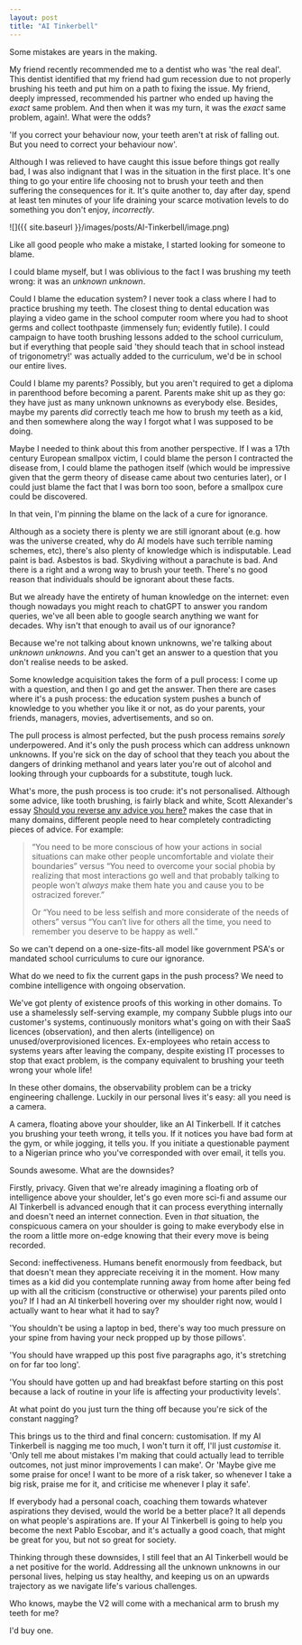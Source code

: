 ```yaml
---
layout: post
title: "AI Tinkerbell"
---
```


Some mistakes are years in the making.

My friend recently recommended me to a dentist who was 'the real deal'. This dentist identified that my friend had gum recession due to not properly brushing his teeth and put him on a path to fixing the issue. My friend, deeply impressed, recommended his partner who ended up having the _exact_ same problem. And then when it was my turn, it was the _exact_ same problem, again!. What were the odds?

'If you correct your behaviour now, your teeth aren't at risk of falling out. But you need to correct your behaviour now'.

Although I was relieved to have caught this issue before things got really bad, I was also indignant that I was in the situation in the first place. It's one thing to go your entire life choosing not to brush your teeth and then suffering the consequences for it. It's quite another to, day after day, spend at least ten minutes of your life draining your scarce motivation levels to do something you don't enjoy, _incorrectly_.

![]({{ site.baseurl }}/images/posts/AI-Tinkerbell/image.png)

Like all good people who make a mistake, I started looking for someone to blame.

I could blame myself, but I was oblivious to the fact I was brushing my teeth wrong: it was an _unknown unknown_.

Could I blame the education system? I never took a class where I had to practice brushing my teeth. The closest thing to dental education was playing a video game in the school computer room where you had to shoot germs and collect toothpaste (immensely fun; evidently futile). I could campaign to have tooth brushing lessons added to the school curriculum, but if everything that people said 'they should teach that in school instead of trigonometry!' was actually added to the curriculum, we'd be in school our entire lives.

Could I blame my parents? Possibly, but you aren't required to get a diploma in parenthood before becoming a parent. Parents make shit up as they go: they have just as many unknown unknowns as everybody else. Besides, maybe my parents _did_ correctly teach me how to brush my teeth as a kid, and then somewhere along the way I forgot what I was supposed to be doing.

Maybe I needed to think about this from another perspective. If I was a 17th century European smallpox victim, I could blame the person I contracted the disease from, I could blame the pathogen itself (which would be impressive given that the germ theory of disease came about two centuries later), or I could just blame the fact that I was born too soon, before a smallpox cure could be discovered.

In that vein, I'm pinning the blame on the lack of a cure for ignorance.

Although as a society there is plenty we are still ignorant about (e.g. how was the universe created, why do AI models have such terrible naming schemes, etc), there's also plenty of knowledge which is indisputable. Lead paint is bad. Asbestos is bad. Skydiving without a parachute is bad. And there is a right and a wrong way to brush your teeth. There's no good reason that individuals should be ignorant about these facts.

But we already have the entirety of human knowledge on the internet: even though nowadays you might reach to chatGPT to answer you random queries, we've all been able to google search anything we want for decades. Why isn't that enough to avail us of our ignorance?

Because we're not talking about known unknowns, we're talking about _unknown unknowns_. And you can't get an answer to a question that you don't realise needs to be asked.

Some knowledge acquisition takes the form of a pull process: I come up with a question, and then I go and get the answer. Then there are cases where it's a push process: the education system pushes a bunch of knowledge to you whether you like it or not, as do your parents, your friends, managers, movies, advertisements, and so on.

The pull process is almost perfected, but the push process remains _sorely_ underpowered. And it's only the push process which can address unknown unknowns. If you're sick on the day of school that they teach you about the dangers of drinking methanol and years later you're out of alcohol and looking through your cupboards for a substitute, tough luck.

What's more, the push process is too crude: it's not personalised. Although some advice, like tooth brushing, is fairly black and white, Scott Alexander's essay [Should you reverse any advice you here?](https://slatestarcodex.com/2014/03/24/should-you-reverse-any-advice-you-hear/) makes the case that in many domains, different people need to hear completely contradicting pieces of advice. For example:

> “You need to be more conscious of how your actions in social situations can make other people uncomfortable and violate their boundaries” versus “You need to overcome your social phobia by realizing that most interactions go well and that probably talking to people won’t *always* make them hate you and cause you to be ostracized forever.”
>
> Or “You need to be less selfish and more considerate of the needs of others” versus “You can’t live for others all the time, you need to remember you deserve to be happy as well.”

So we can't depend on a one-size-fits-all model like government PSA's or mandated school curriculums to cure our ignorance.

What do we need to fix the current gaps in the push process? We need to combine intelligence with ongoing observation.

We've got plenty of existence proofs of this working in other domains. To use a shamelessly self-serving example, my company Subble plugs into our customer's systems, continuously monitors what's going on with their SaaS licences (observation), and then alerts (intelligence) on unused/overprovisioned licences. Ex-employees who retain access to systems years after leaving the company, despite existing IT processes to stop that exact problem, is the company equivalent to brushing your teeth wrong your whole life!

In these other domains, the observability problem can be a tricky engineering challenge. Luckily in our personal lives it's easy: all you need is a camera.

A camera, floating above your shoulder, like an AI Tinkerbell. If it catches you brushing your teeth wrong, it tells you. If it notices you have bad form at the gym, or while jogging, it tells you. If you initiate a questionable payment to a Nigerian prince who you've corresponded with over email, it tells you.

Sounds awesome. What are the downsides?

Firstly, privacy. Given that we're already imagining a floating orb of intelligence above your shoulder, let's go even more sci-fi and assume our AI Tinkerbell is advanced enough that it can process everything internally and doesn't need an internet connection. Even in _that_ situation, the conspicuous camera on your shoulder is going to make everybody else in the room a little more on-edge knowing that their every move is being recorded.

Second: ineffectiveness. Humans benefit enormously from feedback, but that doesn't mean they appreciate receiving it in the moment. How many times as a kid did you contemplate running away from home after being fed up with all the criticism (constructive or otherwise) your parents piled onto you? If I had an AI tinkerbell hovering over my shoulder right now, would I actually want to hear what it had to say?

'You shouldn't be using a laptop in bed, there's way too much pressure on your spine from having your neck propped up by those pillows'.

'You should have wrapped up this post five paragraphs ago, it's stretching on for far too long'.

'You should have gotten up and had breakfast before starting on this post because a lack of routine in your life is affecting your productivity levels'.

At what point do you just turn the thing off because you're sick of the constant nagging?

This brings us to the third and final concern: customisation. If my AI Tinkerbell is nagging me too much, I won't turn it off, I'll just _customise_ it. 'Only tell me about mistakes I'm making that could actually lead to terrible outcomes, not just minor improvements I can make'. Or 'Maybe give me some praise for once! I want to be more of a risk taker, so whenever I take a big risk, praise me for it, and criticise me whenever I play it safe'.

If everybody had a personal coach, coaching them towards whatever aspirations they devised, would the world be a better place? It all depends on what people's aspirations are. If your AI Tinkerbell is going to help you become the next Pablo Escobar, and it's actually a good coach, that might be great for you, but not so great for society.

Thinking through these downsides, I still feel that an AI Tinkerbell would be a net positive for the world. Addressing all the unknown unknowns in our personal lives, helping us stay healthy, and keeping us on an upwards trajectory as we navigate life's various challenges.

Who knows, maybe the V2 will come with a mechanical arm to brush my teeth for me?

I'd buy one.
